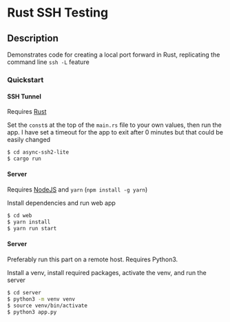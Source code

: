 # Rust SSH Testing

## Description

Demonstrates code for creating a local port forward in Rust, replicating the command line `ssh -L` feature

### Quickstart

#### SSH Tunnel
Requires [Rust](https://rustup.rs)

Set the `const`s at the top of the `main.rs` file to your own values, then run the app. 
I have set a timeout for the app to exit after 0 minutes but that could be easily changed
```bash
$ cd async-ssh2-lite
$ cargo run
```

#### Server
Requires [NodeJS](https://nodejs.dev) and `yarn` (`npm install -g yarn`)

Install dependencies and run web app
```bash
$ cd web
$ yarn install
$ yarn run start
```

#### Server
Preferably run this part on a remote host. Requires Python3.

Install a venv, install required packages, activate the venv, and run the server 
```bash
$ cd server
$ python3 -m venv venv
$ source venv/bin/activate
$ python3 app.py
```

